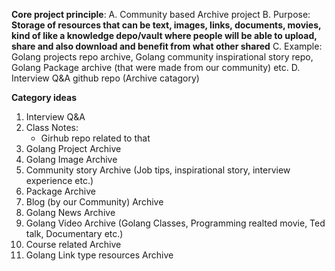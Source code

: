**Core project principle**:
A. Community based Archive project
B. Purpose: **Storage of resources that can be text, images, links, documents, movies, kind of like a knowledge depo/vault where people will be able to upload, share and also download and benefit from what other shared**
C. Example: Golang projects repo archive, Golang community inspirational story repo, Golang Package archive (that were made from our community) etc.
D. Interview Q&A github repo (Archive catagory)

**Category ideas**

1. Interview Q&A
2. Class Notes:
    - Girhub repo related to that
3. Golang Project Archive
4. Golang Image Archive
5. Community story Archive (Job tips, inspirational story, interview experience etc.)
6. Package Archive
7. Blog (by our Community) Archive
8. Golang News Archive
9. Golang Video Archive (Golang Classes, Programming realted movie, Ted talk, Documentary etc.)
10. Course related Archive
11. Golang Link type resources Archive
